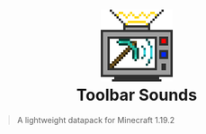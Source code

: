 <h1 align="center">
  <img src="datapack/pack.png" width="128" height="128" style="image-rendering: pixelated"><br/>
  Toolbar Sounds
</h1>

> A lightweight datapack for Minecraft 1.19.2
